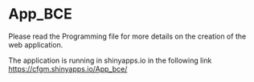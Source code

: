 # App_BCE

Please read the Programming file for more details on the creation of the web application. 

The application is running in shinyapps.io in the following link https://cfgm.shinyapps.io/App_bce/
